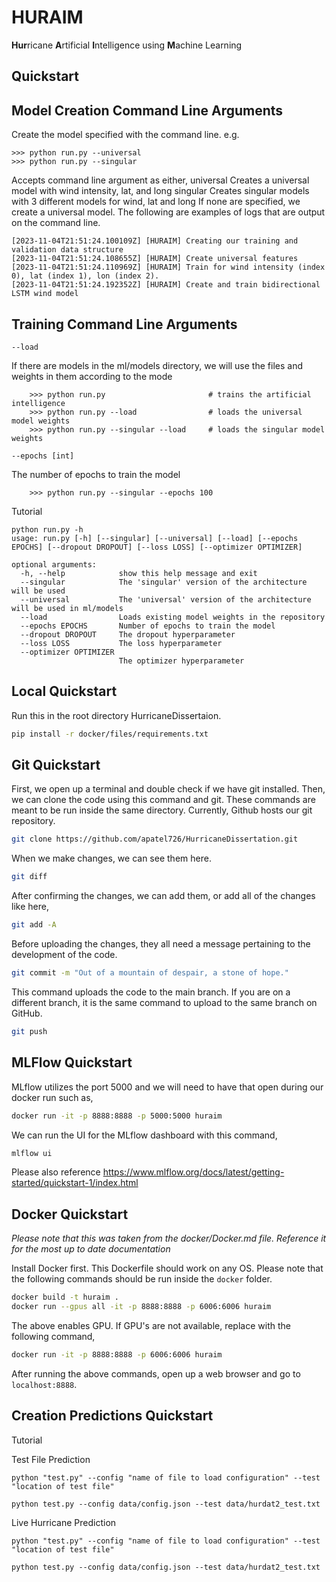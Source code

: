 # HURAIM

**Hur**ricane **A**rtificial **I**ntelligence using **M**achine Learning 

## Quickstart

Model Creation Command Line Arguments
----------------------------

Create the model specified with the command line. e.g.

    >>> python run.py --universal
    >>> python run.py --singular

Accepts command line argument as either,
    universal
        Creates a universal model with wind intensity, lat, and long
    singular
        Creates singular models with 3 different models for wind, lat and long
If none are specified, we create a universal model. The following are examples of logs that are output on the command line.

```
[2023-11-04T21:51:24.100109Z] [HURAIM] Creating our training and validation data structure
[2023-11-04T21:51:24.108655Z] [HURAIM] Create universal features
[2023-11-04T21:51:24.110969Z] [HURAIM] Train for wind intensity (index 0), lat (index 1), lon (index 2).
[2023-11-04T21:51:24.192352Z] [HURAIM] Create and train bidirectional LSTM wind model
```

Training Command Line Arguments
-------------------------------

`--load`

If there are models in the ml/models directory, we will use the files and weights in them according to the mode

        >>> python run.py                       # trains the artificial intelligence
        >>> python run.py --load                # loads the universal model weights
        >>> python run.py --singular --load     # loads the singular model weights
`--epochs [int]`

The number of epochs to train the model

        >>> python run.py --singular --epochs 100
Tutorial

    python run.py -h
    usage: run.py [-h] [--singular] [--universal] [--load] [--epochs EPOCHS] [--dropout DROPOUT] [--loss LOSS] [--optimizer OPTIMIZER]

    optional arguments:
      -h, --help            show this help message and exit
      --singular            The 'singular' version of the architecture will be used
      --universal           The 'universal' version of the architecture will be used in ml/models
      --load                Loads existing model weights in the repository
      --epochs EPOCHS       Number of epochs to train the model
      --dropout DROPOUT     The dropout hyperparameter
      --loss LOSS           The loss hyperparameter
      --optimizer OPTIMIZER
                            The optimizer hyperparameter

## Local Quickstart

Run this in the root directory HurricaneDissertaion.
```bash
pip install -r docker/files/requirements.txt
```

## Git Quickstart

First, we open up a terminal and double check if we have git installed. 
Then, we can clone the code using this command and git. These commands 
are meant to be run inside the same directory. Currently, Github hosts
our git repository.

```bash
git clone https://github.com/apatel726/HurricaneDissertation.git
```
When we make changes, we can see them here.

```bash
git diff
```
After confirming the changes, we can add them, or add all of the changes like here,

```bash
git add -A
```
Before uploading the changes, they all need a message pertaining to the development
of the code. 

```bash
git commit -m "Out of a mountain of despair, a stone of hope."
```
This command uploads the code to the main branch. If you are on a different branch,
it is the same command to upload to the same branch on GitHub.

```bash
git push
```
                            
MLFlow Quickstart
----------------------

MLflow utilizes the port 5000 and we will need to have that open during our docker run such as,

```bash
docker run -it -p 8888:8888 -p 5000:5000 huraim
```

We can run the UI for the MLflow dashboard with this command,

```bash
mlflow ui
```

Please also reference https://www.mlflow.org/docs/latest/getting-started/quickstart-1/index.html

## Docker Quickstart

_Please note that this was taken from the docker/Docker.md file. Reference it for the most up to date documentation_


Install Docker first. This Dockerfile should work on any OS. Please note that
the following commands should be run inside the `docker` folder.

```bash
docker build -t huraim .
docker run --gpus all -it -p 8888:8888 -p 6006:6006 huraim
```

The above enables GPU. If GPU's are not available, replace with the following command,
```bash
docker run -it -p 8888:8888 -p 6006:6006 huraim
```

After running the above commands, open up a web browser and go to
`localhost:8888`. 

Creation Predictions Quickstart
----------------------


Tutorial

Test File Prediction

`python "test.py" --config "name of file to load configuration" --test "location of test file"`

`python test.py --config data/config.json --test data/hurdat2_test.txt`

Live Hurricane Prediction

`python "test.py" --config "name of file to load configuration" --test "location of test file"`

`python test.py --config data/config.json --test data/hurdat2_test.txt`
